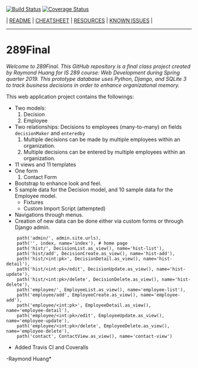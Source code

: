 [![Build Status](https://travis-ci.com/goudstad/289Final.svg?branch=master)](https://travis-ci.com/goudstad/289Final)
[![Coverage Status](https://coveralls.io/repos/github/goudstad/289Final/badge.svg?branch=master)](https://coveralls.io/github/goudstad/289Final?branch=master)

\| [README](README.md) \| [CHEATSHEET](cheatsheet.md) \| [RESOURCES](resources.md) \| [KNOWN ISSUES](knownIssues.md) \|
***
# 289Final
*Welcome to 289Final.  This GitHub repository is a final class project created by Raymond Huang for IS 289 course: Web Development during Spring quarter 2019. This prototype database uses Python, Django, and SQLite 3 to track business decisions in order to enhance organizatonal memory.*  

This web application project contains the followings:
- Two models: 
    1. Decision
    2. Employee
- Two relationships: 
Decisions to employees (many-to-many) on fields `decisionMaker` and `enteredby`
    1. Multiple decisions can be made by multiple employees within an organization.
    2. Multiple decisions can be entered by multiple employees within an organization.
- 11 views and 11 templates
- One form
    1. Contact Form
- Bootstrap to enhance look and feel.
- 5 sample data for the Decision model, and 10 sample data for the Employee model.
  - Fixtures
  - Custom Import Script (attempted)
- Navigations through menus.
- Creation of new data can be done either via custom forms or through Django admin.
```
    path('admin/', admin.site.urls),
    path('', index, name='index'), # home page
    path('hist/', DecisionList.as_view(), name='hist-list'),
    path('hist/add', DecisionCreate.as_view(), name='hist-add'),
    path('hist/<int:pk>', DecisionDetail.as_view(), name='hist-detail'),
    path('hist/<int:pk>/edit', DecisionUpdate.as_view(), name='hist-update'),
    path('hist/<int:pk>/delete', DecisionDelete.as_view(), name='hist-delete'),    
    path('employee/', EmployeeList.as_view(), name='employee-list'),
    path('employee/add', EmployeeCreate.as_view(), name='employee-add'),
    path('employee/<int:pk>', EmployeeDetail.as_view(), name='employee-detail'),    
    path('employee/<int:pk>/edit', EmployeeUpdate.as_view(), name='employee-update'),
    path('employee/<int:pk>/delete', EmployeeDelete.as_view(), name='employee-delete'),
    path('contact', ContactView.as_view(), name='contact-view')
 ```
- Added Travis CI and Coveralls

-Raymond Huang*

